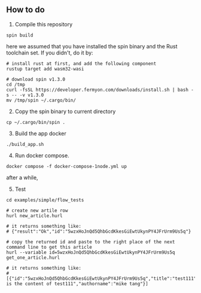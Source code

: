 
## How to do

1. Compile this repository

```
spin build
```

here we assumed that you have installed the spin binary and the Rust toolchain set. If you didn't, do it by:

```
# install rust at first, and add the following component
rustup target add wasm32-wasi

# download spin v1.3.0
cd /tmp 
curl -fsSL https://developer.fermyon.com/downloads/install.sh | bash -s -- -v v1.3.0
mv /tmp/spin ~/.cargo/bin/
```

2. Copy the spin binary to current directory

```
cp ~/.cargo/bin/spin .
```

3. Build the app docker

```
./build_app.sh
```

4. Run docker compose.

```
docker compose -f docker-compose-1node.yml up
```

after a while,

5. Test

```
cd examples/simple/flow_tests

# create new artile row
hurl new_article.hurl

# it returns something like:
# {"result":"Ok","id":"5wzxHoJnQd5QhbGcdKkesGiEwtUkynPY4JFrUrm9Us5q"}

# copy the returned id and paste to the right place of the next command line to get this article
hurl --variable id=5wzxHoJnQd5QhbGcdKkesGiEwtUkynPY4JFrUrm9Us5q get_one_article.hurl

# it returns something like:
# [{"id":"5wzxHoJnQd5QhbGcdKkesGiEwtUkynPY4JFrUrm9Us5q","title":"test111","content":"this is the content of test111","authorname":"mike tang"}]
```
